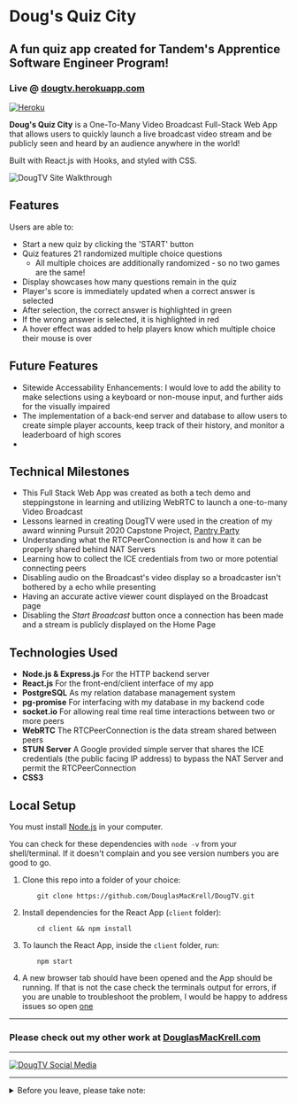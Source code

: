 # Doug's Quiz City

## A fun quiz app created for Tandem's Apprentice Software Engineer Program!

### Live @ [dougtv.herokuapp.com](https://dougtv.herokuapp.com/)

[![Heroku](https://heroku-badge.herokuapp.com/?app=dougtv)](https://dougtv.herokuapp.com/)

**Doug's Quiz City** is a One-To-Many Video Broadcast Full-Stack Web App that allows users to quickly launch a live broadcast video stream and be publicly seen and heard by an audience anywhere in the world!

Built with React.js with Hooks, and styled with CSS.

![DougTV Site Walkthrough](https://dougtv.herokuapp.com/DougTV.gif)

## Features

Users are able to:

* Start a new quiz by clicking the 'START' button
* Quiz features 21 randomized multiple choice questions
  * All multiple choices are additionally randomized - so no two games are the same!
* Display showcases how many questions remain in the quiz
* Player's score is immediately updated when a correct answer is selected
* After selection, the correct answer is highlighted in green
* If the wrong answer is selected, it is highlighted in red
* A hover effect was added to help players know which multiple choice their mouse is over

## Future Features

* Sitewide Accessability Enhancements: I would love to add the ability to make selections using a keyboard or non-mouse input, and further aids for the visually impaired 
* The implementation of a back-end server and database to allow users to create simple player accounts, keep track of their history, and monitor a leaderboard of high scores
* 

## Technical Milestones

* This Full Stack Web App was created as both a tech demo and steppingstone in learning and utilizing WebRTC to launch a one-to-many Video Broadcast
* Lessons learned in creating DougTV were used in the creation of my award winning Pursuit 2020 Capstone Project, [Pantry Party](https://www.pantry-party.com/)
* Understanding what the RTCPeerConnection is and how it can be properly shared behind NAT Servers
* Learning how to collect the ICE credentials from two or more potential connecting peers
* Disabling audio on the Broadcast's video display so a broadcaster isn't bothered by a echo while presenting
* Having an accurate active viewer count displayed on the Broadcast page
* Disabling the _Start Broadcast_ button once a connection has been made and a stream is publicly displayed on the Home Page

## Technologies Used

* **Node.js & Express.js** For the HTTP backend server
* **React.js** For the front-end/client interface of my app
* **PostgreSQL** As my relation database management system
* **pg-promise** For interfacing with my database in my backend code
* **socket.io** For allowing real time real time interactions between two or more peers
* **WebRTC** The RTCPeerConnection is the data stream shared between peers
* **STUN Server** A Google provided simple server that shares the ICE credentials (the public facing IP address) to bypass the NAT Server and permit the RTCPeerConnection
* **CSS3**

## Local Setup

You must install [Node.js](https://nodejs.org) in your computer.

You can check for these dependencies with `node -v` from your shell/terminal. If it doesn't complain and you see version numbers you are good to go.

1. Clone this repo into a folder of your choice:
```
       git clone https://github.com/DouglasMacKrell/DougTV.git
```

2. Install dependencies for the React App (`client` folder):
```
       cd client && npm install
```

3. To launch the React App, inside the `client` folder, run:
```
       npm start
```

4. A new browser tab should have been opened and the App should be running. If that is not the case check the terminals output for errors, if you are unable to troubleshoot the problem, I would be happy to address issues so open [one](/issues)

---

### Please check out my other work at [DouglasMacKrell.com](https://douglasmackrell.com)

---

[![DougTV Social Media](https://dougtv.herokuapp.com/DougTV-Social.png)](https://dougtv.herokuapp.com)

** **

<details>
    <summary>
        Before you leave, please take note:
    </summary>

You're the best! Thank you for visiting - and for this amazing opportunity!

Please give this project a star and be sure to check out my [YouTube Channel](https://youtube.com/BigMacKrell)!

</details>